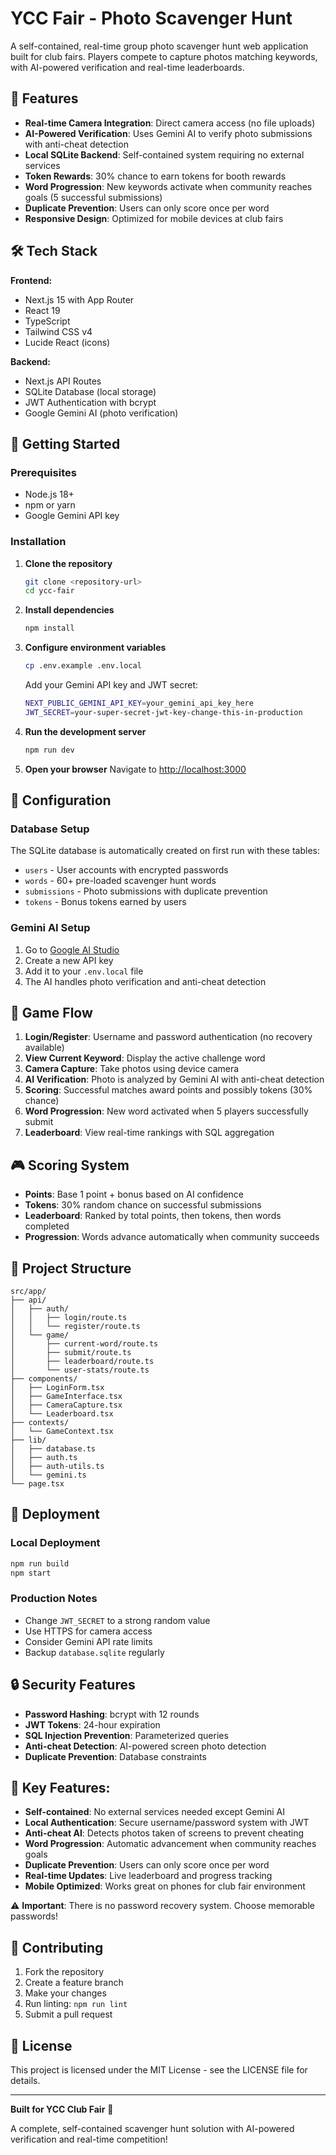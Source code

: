 # YCC Fair - Photo Scavenger Hunt

A self-contained, real-time group photo scavenger hunt web application built for club fairs. Players compete to capture photos matching keywords, with AI-powered verification and real-time leaderboards.

## 🎯 Features

- **Real-time Camera Integration**: Direct camera access (no file uploads)
- **AI-Powered Verification**: Uses Gemini AI to verify photo submissions with anti-cheat detection
- **Local SQLite Backend**: Self-contained system requiring no external services
- **Token Rewards**: 30% chance to earn tokens for booth rewards
- **Word Progression**: New keywords activate when community reaches goals (5 successful submissions)
- **Duplicate Prevention**: Users can only score once per word
- **Responsive Design**: Optimized for mobile devices at club fairs

## 🛠️ Tech Stack

**Frontend:**
- Next.js 15 with App Router
- React 19
- TypeScript
- Tailwind CSS v4
- Lucide React (icons)

**Backend:**
- Next.js API Routes
- SQLite Database (local storage)
- JWT Authentication with bcrypt
- Google Gemini AI (photo verification)

## 🚀 Getting Started

### Prerequisites

- Node.js 18+ 
- npm or yarn
- Google Gemini API key

### Installation

1. **Clone the repository**
   ```bash
   git clone <repository-url>
   cd ycc-fair
   ```

2. **Install dependencies**
   ```bash
   npm install
   ```

3. **Configure environment variables**
   ```bash
   cp .env.example .env.local
   ```
   
   Add your Gemini API key and JWT secret:
   ```bash
   NEXT_PUBLIC_GEMINI_API_KEY=your_gemini_api_key_here
   JWT_SECRET=your-super-secret-jwt-key-change-this-in-production
   ```

4. **Run the development server**
   ```bash
   npm run dev
   ```

5. **Open your browser**
   Navigate to [http://localhost:3000](http://localhost:3000)

## 🔧 Configuration

### Database Setup

The SQLite database is automatically created on first run with these tables:
- `users` - User accounts with encrypted passwords
- `words` - 60+ pre-loaded scavenger hunt words
- `submissions` - Photo submissions with duplicate prevention
- `tokens` - Bonus tokens earned by users

### Gemini AI Setup

1. Go to [Google AI Studio](https://makersuite.google.com/app/apikey)
2. Create a new API key
3. Add it to your `.env.local` file
4. The AI handles photo verification and anti-cheat detection

## 📱 Game Flow

1. **Login/Register**: Username and password authentication (no recovery available)
2. **View Current Keyword**: Display the active challenge word
3. **Camera Capture**: Take photos using device camera
4. **AI Verification**: Photo is analyzed by Gemini AI with anti-cheat detection
5. **Scoring**: Successful matches award points and possibly tokens (30% chance)
6. **Word Progression**: New word activated when 5 players successfully submit
7. **Leaderboard**: View real-time rankings with SQL aggregation

## 🎮 Scoring System

- **Points**: Base 1 point + bonus based on AI confidence
- **Tokens**: 30% random chance on successful submissions
- **Leaderboard**: Ranked by total points, then tokens, then words completed
- **Progression**: Words advance automatically when community succeeds

## 📁 Project Structure

```
src/app/
├── api/
│   ├── auth/
│   │   ├── login/route.ts
│   │   └── register/route.ts
│   └── game/
│       ├── current-word/route.ts
│       ├── submit/route.ts
│       ├── leaderboard/route.ts
│       └── user-stats/route.ts
├── components/
│   ├── LoginForm.tsx
│   ├── GameInterface.tsx
│   ├── CameraCapture.tsx
│   └── Leaderboard.tsx
├── contexts/
│   └── GameContext.tsx
├── lib/
│   ├── database.ts
│   ├── auth.ts
│   ├── auth-utils.ts
│   └── gemini.ts
└── page.tsx
```

## 🚀 Deployment

### Local Deployment
```bash
npm run build
npm start
```

### Production Notes
- Change `JWT_SECRET` to a strong random value
- Use HTTPS for camera access
- Consider Gemini API rate limits
- Backup `database.sqlite` regularly

## 🔒 Security Features

- **Password Hashing**: bcrypt with 12 rounds
- **JWT Tokens**: 24-hour expiration
- **SQL Injection Prevention**: Parameterized queries
- **Anti-cheat Detection**: AI-powered screen photo detection
- **Duplicate Prevention**: Database constraints

## 🎯 **Key Features:**

- **Self-contained**: No external services needed except Gemini AI
- **Local Authentication**: Secure username/password system with JWT
- **Anti-cheat AI**: Detects photos taken of screens to prevent cheating
- **Word Progression**: Automatic advancement when community reaches goals
- **Duplicate Prevention**: Users can only score once per word
- **Real-time Updates**: Live leaderboard and progress tracking
- **Mobile Optimized**: Works great on phones for club fair environment

⚠️ **Important**: There is no password recovery system. Choose memorable passwords!

## 🤝 Contributing

1. Fork the repository
2. Create a feature branch
3. Make your changes
4. Run linting: `npm run lint`
5. Submit a pull request

## 📄 License

This project is licensed under the MIT License - see the LICENSE file for details.

---

**Built for YCC Club Fair** 🎪

A complete, self-contained scavenger hunt solution with AI-powered verification and real-time competition!